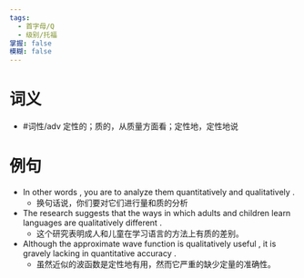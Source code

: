 ```yaml
---
tags:
  - 首字母/Q
  - 级别/托福
掌握: false
模糊: false
---
```

# 词义
- #词性/adv  定性的；质的，从质量方面看；定性地，定性地说
# 例句
- In other words , you are to analyze them quantitatively and qualitatively .
	- 换句话说，你们要对它们进行量和质的分析
- The research suggests that the ways in which adults and children learn languages are qualitatively different .
	- 这个研究表明成人和儿童在学习语言的方法上有质的差别。
- Although the approximate wave function is qualitatively useful , it is gravely lacking in quantitative accuracy .
	- 虽然近似的波函数是定性地有用，然而它严重的缺少定量的准确性。
